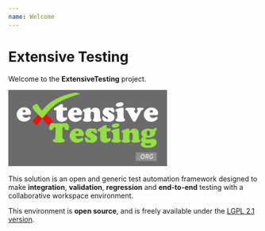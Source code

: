 ```yaml
---
name: Welcome
---
```


# Extensive Testing

Welcome to the **ExtensiveTesting** project. 

![](/docs/images/logo_extensive_testing.png)

This solution is an open and generic test automation framework designed to make **integration**, **validation**, **regression** and **end-to-end** testing with a collaborative workspace environment. 

This environment is **open source**, and is freely available under the [LGPL 2.1 version](https://www.gnu.org/licenses/lgpl-2.1.html). 